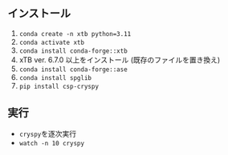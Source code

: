## インストール
1. ```conda create -n xtb python=3.11```
2. ```conda activate xtb```
3. ```conda install conda-forge::xtb```
4. xTB ver. 6.7.0 以上をインストール (既存のファイルを置き換え)
5. ```conda install conda-forge::ase```
6. ```conda install spglib```
7. ```pip install csp-cryspy```
## 実行
- ```cryspy```を逐次実行
- ```watch -n 10 cryspy```

